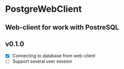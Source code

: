 # PostgreWebClient
Web-client for work with PostreSQL
---

## v0.1.0
- [x] Connecting to database from web-client
- [ ] Support several user session
